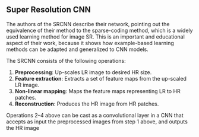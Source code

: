 ## Super Resolution CNN
The authors of the SRCNN describe their network, pointing out the equivalence of their method to the sparse-coding method, which is a widely used learning method for image SR. This is an important and educational aspect of their work, because it shows how example-based learning methods can be adapted and generalized to CNN models.

The SRCNN consists of the following operations:
1. **Preprocessing**: Up-scales LR image to desired HR size.
2. **Feature extraction**: Extracts a set of feature maps from the up-scaled LR image.
3. **Non-linear mapping**: Maps the feature maps representing LR to HR patches.
4. **Reconstruction**: Produces the HR image from HR patches.

Operations 2–4 above can be cast as a convolutional layer in a CNN that accepts as input the preprocessed images from step 1 above, and outputs the HR image
